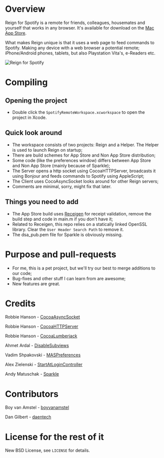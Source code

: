 # Overview

Reign for Spotify is a remote for friends, colleagues, housemates and yourself that works in any browser.
It's available for download on the [Mac App Store](https://itunes.apple.com/en/app/reign-for-spotify/id553794498?mt=12).

What makes Reign unique is that it uses a web page to feed commands to Spotify. Making any device with a web browser a potential remote; iPhone/Android phones, tablets, but also Playstation Vita's, e-Readers etc.

![Reign for Spotify](https://fbcdn-sphotos-e-a.akamaihd.net/hphotos-ak-prn1/66291_454088921295852_55691272_n.jpg)

# Compiling

## Opening the project

* Double click the `SpotifyRemoteWorkspace.xcworkspace` to open the project in Xcode.

## Quick look around

* The workspace consists of two projects: Reign and a Helper. The Helper is used to launch Reign on startup;
* There are build schemes for App Store and Non App Store distribution;
* Some code (like the preferences window) differs between App Store and Non App Store (mainly because of Sparkle);
* The Server opens a http socket using CocoaHTTPServer, broadcasts it using Bonjour and feeds commands to Spotify using AppleScript;
* The Client uses CocoAsyncSocket looks around for other Reign servers;
* Comments are minimal, sorry, might fix that later.

## Things you need to add

* The App Store build uses [Receigen](http://receigen.etiemble.com/) for receipt validation, remove the build step and code in main.m if you don't have it;
* Related to Receigen, this repo relies on a statically linked OpenSSL library. Clear the `User Header Search Path` to remove it.
* The dsa_pub.pem file for Sparkle is obviously missing.

# Purpose and pull-requests

* For me, this is a pet project, but we'll try our best to merge additions to our code;
* Bug-fixes and other stuff I can learn from are awesome;
* New features are great.

# Credits

Robbie Hanson - [CocoaAsyncSocket](https://github.com/robbiehanson/CocoaAsyncSocket)

Robbie Hanson - [CocoaHTTPServer](https://github.com/robbiehanson/CocoaHTTPServer)

Robbie Hanson - [CocoaLumberjack](https://github.com/robbiehanson/CocoaLumberjack)

Ahmet Ardal - [DisableSubviews](https://github.com/ardalahmet/DisableSubviews)

Vadim Shpakovski - [MASPreferences](https://github.com/shpakovski/MASPreferences)

Alex Zielenski - [StartAtLoginController](https://github.com/alexzielenski/StartAtLoginController)

Andy Matuschak - [Sparkle](http://sparkle.andymatuschak.org/)

# Contributors

Boy van Amstel - [boyvanamstel](https://github.com/boyvanamstel)

Dan Gilbert - [daentech](https://github.com/daentech)

# License for the rest of it

New BSD License, see `LICENSE` for details.
